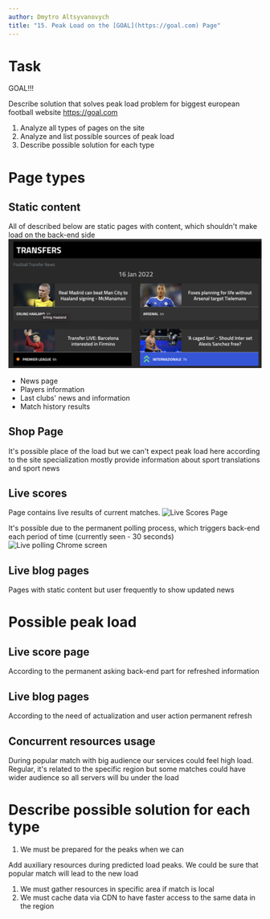 ```yaml
---
author: Dmytro Altsyvanovych
title: "15. Peak Load on the [GOAL](https://goal.com) Page"
---
```


# Task

GOAL!!!

Describe solution that solves peak load problem for biggest european
football website <https://goal.com>

1.  Analyze all types of pages on the site
2.  Analyze and list possible sources of peak load
3.  Describe possible solution for each type

# Page types

## Static content

All of described below are static pages with content, which shouldn\'t
make load on the back-end side ![Static Page](resources/static-page.png)

-   News page
-   Players information
-   Last clubs\' news and information
-   Match history results

## Shop Page

It\'s possible place of the load but we can\'t expect peak load here
according to the site specialization mostly provide information about
sport translations and sport news

## Live scores

Page contains live results of current matches. ![Live Scores
Page](resources/live-scores-page.png)

It\'s possible due to the permanent polling process, which triggers
back-end each period of time (currently seen - 30 seconds) ![Live
polling Chrome screen](resources/live-polling.png)

## Live blog pages

Pages with static content but user frequently to show updated news

# Possible peak load

## Live score page

According to the permanent asking back-end part for refreshed
information

## Live blog pages

According to the need of actualization and user action permanent refresh

## Concurrent resources usage

During popular match with big audience our services could feel high
load. Regular, it\'s related to the specific region but some matches
could have wider audience so all servers will bu under the load

# Describe possible solution for each type

1.  We must be prepared for the peaks when we can

Add auxiliary resources during predicted load peaks. We could be sure
that popular match will lead to the new load

1.  We must gather resources in specific area if match is local
2.  We must cache data via CDN to have faster access to the same data in
    the region
